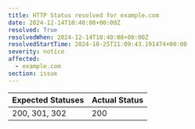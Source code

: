 ```yaml
---
title: HTTP Status resolved for example.com
date: 2024-12-14T10:40:08+00:00Z
resolved: True
resolvedWhen: 2024-12-14T10:40:08+00:00Z
resolvedStartTime: 2024-10-25T21:09:43.191474+00:00
severity: notice
affected:
  - example.com
section: issue
---
```


| Expected Statuses | Actual Status  |
|-------------------|----------------|
| 200, 301, 302 | 200 |
